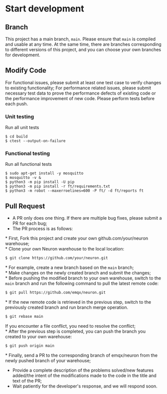 # Start development

## Branch

This project has a main branch, `main`. Please ensure that `main` is compiled and usable at any time. At the same time, there are branches corresponding to different versions of this project, and you can choose your own branches for development.

## Modify Code

For functional issues, please submit at least one test case to verify changes to existing functionality; For performance related issues, please submit necessary test data to prove the performance defects of existing code or the performance improvement of new code.
Please perform tests before each push.

### Unit testing

Run all unit tests

```shell
$ cd build
$ ctest --output-on-failure
```

### Functional testing

Run all functional tests

```shell
$ sudo apt-get install -y mosquitto
$ mosquitto -v &
$ python3 -m pip install -U pip
$ python3 -m pip install -r ft/requirements.txt
$ python3 -m robot --maxerroelines=600 -P ft/ -d ft/reports ft
```

## Pull Request

* A PR only does one thing. If there are multiple bug fixes, please submit a PR for each bug;
* The PR process is as follows:

\* First, Fork this project and create your own github.com/your/neuron warehouse;</br>
\* Clone your own Neuron warehouse to the local location:</br>
```bash
$ git clone https://github.com/your/neuron.git 
```
\* For example, create a new branch based on the `main` branch;</br>
\* Make changes on the newly created branch and submit the changes;</br>
\* Before pushing the modified branch to your own warehouse, switch to the `main` branch and run the following command to pull the latest remote code:</br>
```bash
$ git pull https://github.com/emqx/neuron.git
``` 
\* If the new remote code is retrieved in the previous step, switch to the previously created branch and run branch merge operation.</br>
```bash
$ git rebase main
```
If you encounter a file conflict, you need to resolve the conflict;</br>
\* After the previous step is completed, you can push the branch you created to your own warehouse:</br>
```bash
$ git push origin main
```
\* Finally, send a PR to the corresponding branch of emqx/neuron from the newly pushed branch of your warehouse;</br>

* Provide a complete description of the problems solved/new features added/the intent of the modifications made to the code in the title and text of the PR;
* Wait patiently for the developer's response, and we will respond soon.